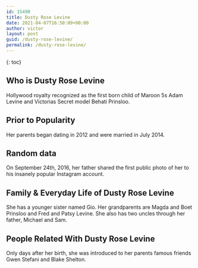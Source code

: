 ```yaml
---
id: 15490
title: Dusty Rose Levine
date: 2021-04-07T16:50:09+00:00
author: victor
layout: post
guid: /dusty-rose-levine/
permalink: /dusty-rose-levine/
---
```



{: toc}


## Who is Dusty Rose Levine



Hollywood royalty recognized as the first born child of Maroon 5s Adam Levine and Victorias Secret model Behati Prinsloo.

                
                
                
## Prior to Popularity



Her parents began dating in 2012 and were married in July 2014.

                
                
                
## Random data



On September 24th, 2016, her father shared the first public photo of her to his insanely popular Instagram account.

                
                
                
## Family & Everyday Life of Dusty Rose Levine



She has a younger sister named Gio. Her grandparents are Magda and Boet Prinsloo and Fred and Patsy Levine. She also has two uncles through her father, Michael and Sam. 

                
                
                
## People Related With Dusty Rose Levine



Only days after her birth, she was introduced to her parents famous friends Gwen Stefani and Blake Shelton.

                
              
            
          
          
          